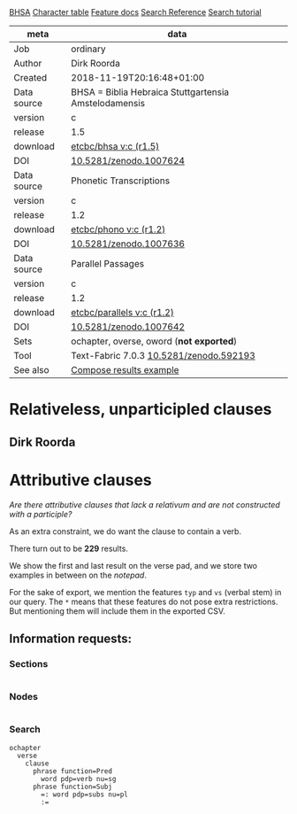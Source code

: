 

<div class="hdlinks">
  <a target="_blank" href="https://etcbc.github.io/bhsa" title="provenance of BHSA = Biblia Hebraica Stuttgartensia Amstelodamensis">BHSA</a>
  <a target="_blank" href="https://dans-labs.github.io/text-fabric/Writing/Hebrew" title="('Hebrew characters and transcriptions',)">Character table</a>
  <a target="_blank" href="https://etcbc.github.io/bhsa/features/hebrew/c/0_home.html" title="BHSA feature documentation">Feature docs</a>
  <a target="_blank" href="https://dans-labs.github.io/text-fabric/Search/#search-templates" title="Search Templates Introduction and Reference">Search Reference</a>
  <a target="_blank" href="https://nbviewer.jupyter.org/github/etcbc/bhsa/blob/master/tutorial/search.ipynb" title="Search tutorial in Jupyter Notebook">Search tutorial</a>
</div>



meta | data
--- | ---
Job | ordinary
Author | Dirk Roorda
Created | 2018-11-19T20:16:48+01:00
Data source | BHSA = Biblia Hebraica Stuttgartensia Amstelodamensis
version | c
release | 1.5
download   | [etcbc/bhsa v:c (r1.5)](https://github.com/etcbc/bhsa/releases/download/1.5/tf-c.zip)
DOI | [10.5281/zenodo.1007624](https://doi.org/10.5281/zenodo.1007624)
Data source | Phonetic Transcriptions
version | c
release | 1.2
download   | [etcbc/phono v:c (r1.2)](https://github.com/etcbc/phono/releases/download/1.2/tf-c.zip)
DOI | [10.5281/zenodo.1007636](https://doi.org/10.5281/zenodo.1007636)
Data source | Parallel Passages
version | c
release | 1.2
download   | [etcbc/parallels v:c (r1.2)](https://github.com/etcbc/parallels/releases/download/1.2/tf-c.zip)
DOI | [10.5281/zenodo.1007642](https://doi.org/10.5281/zenodo.1007642)
Sets | ochapter, overse, oword (**not exported**)
Tool | Text-Fabric 7.0.3 [10.5281/zenodo.592193](https://doi.org/10.5281/zenodo.592193)
See also | [Compose results example](https://nbviewer.jupyter.org/github/dans-labs/text-fabric/blob/master/examples/compose.ipynb)


# Relativeless, unparticipled clauses

## Dirk Roorda

# Attributive clauses

*Are there attributive clauses that lack a relativum and are not constructed with a participle?*

As an extra constraint, we do want the clause to contain a verb.

There turn out to be **229** results.

We show the first and last result on the verse pad, and we store two examples in between on the *notepad*.

For the sake of export, we mention the features `typ` and `vs` (verbal stem) in our query. The `*` means that these features do not pose extra restrictions. But mentioning them will include them in the exported CSV.

## Information requests:

### Sections

```

```

### Nodes

```

```

### Search

```
ochapter
  verse
    clause
      phrase function=Pred
        word pdp=verb nu=sg
      phrase function=Subj
        =: word pdp=subs nu=pl
        :=
```
